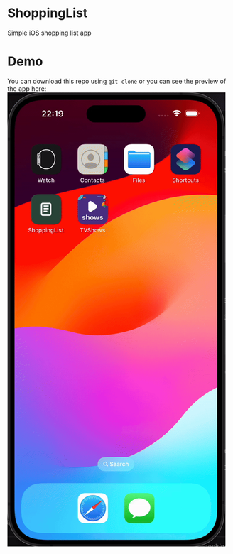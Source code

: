 # ShoppingList
Simple iOS shopping list app

# Demo
You can download this repo using `git clone` or you can see the preview of the app here:
![](https://github.com/VMoskov/ShoppingList/blob/main/demo/demo.gif)
